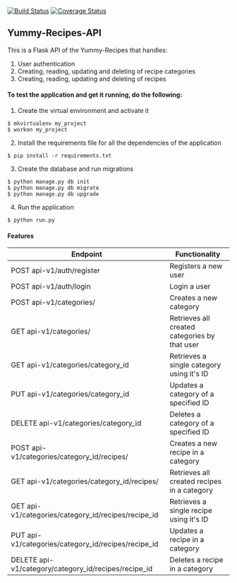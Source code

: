 [![Build Status](https://travis-ci.org/LehruAngela/yummy-recipes-api.png)](https://travis-ci.org/LehruAngela/yummy-recipes-api)
[![Coverage Status](https://coveralls.io/repos/github/LehruAngela/yummy-recipes-api/badge.svg?branch=input-validation)](https://coveralls.io/github/LehruAngela/yummy-recipes-api?branch=input-validation)

## Yummy-Recipes-API
This is a Flask API of the Yummy-Recipes that handles:
1. User authentication
2. Creating, reading, updating and deleting of recipe categories
3. Creating, reading, updating and deleting of recipes

#### To test the application and get it running, do the following:
1. Create the virtual environment and activate it
 ```
 $ mkvirtualenv my_project
 $ workon my_project
 ```
 
2. Install the requirements file for all the dependencies of the application
```
$ pip install -r requirements.txt
```

3. Create the database and run migrations
```
$ python manage.py db init
$ python manage.py db migrate
$ python manage.py db upgrade
```

4. Run the application
```
$ python run.py
```

#### Features
Endpoint | Functionality
------------ | -------------
POST api-v1/auth/register | Registers a new user
POST api-v1/auth/login | Login a user
POST api-v1/categories/ | Creates a new category
GET api-v1/categories/ | Retrieves all created categories by that user
GET api-v1/categories/category_id | Retrieves a single category using it's ID
PUT api-v1/categories/category_id | Updates a category of a specified ID
DELETE api-v1/categories/category_id | Deletes a category of a specified ID
POST api-v1/categories/category_id/recipes/ | Creates a new recipe in a category 
GET api-v1/categories/category_id/recipes/ | Retrieves all created recipes in a category
GET api-v1/categories/category_id/recipes/recipe_id | Retrieves a single recipe using it's ID
PUT api-v1/categories/category_id/recipes/recipe_id | Updates a recipe in a category
DELETE api-v1/category/category_id/recipes/recipe_id | Deletes a recipe in a category
